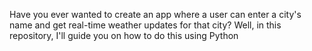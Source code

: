 Have you ever wanted to create an app where a user can enter a city's name and get real-time weather updates for that city? 
Well, in this repository, I'll guide you on how to do this using Python
